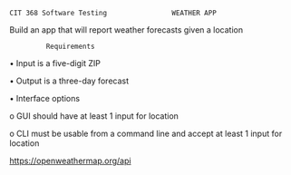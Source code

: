 	CIT 368 Software Testing			 	WEATHER APP	

  Build an app that will report weather forecasts given a location
	
	         Requirements
• Input is a five-digit ZIP

• Output is a three-day forecast

• Interface options

o GUI should have at least 1 input for location

o CLI must be usable from a command line and accept at least 1 input for location



https://openweathermap.org/api
